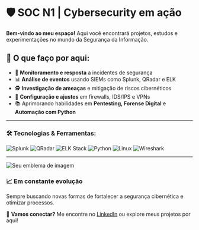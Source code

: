 # 🛡️ SOC N1 | Cybersecurity em ação  

**Bem-vindo ao meu espaço!** Aqui você encontrará projetos, estudos e experimentações no mundo da Segurança da Informação.  

## 🚧 O que faço por aqui:  
- 🔎 **Monitoramento e resposta** a incidentes de segurança  
- 📊 **Análise de eventos** usando SIEMs como Splunk, QRadar e ELK  
- 🕵️ **Investigação de ameaças** e mitigação de riscos cibernéticos  
- 🔧 **Configuração e ajustes** em firewalls, IDS/IPS e VPNs  
- 📚 Aprimorando habilidades em **Pentesting, Forense Digital** e **Automação com Python**  

---

### 🛠️ Tecnologias & Ferramentas:  
![Splunk](https://img.shields.io/badge/SIEM-Splunk-009639?style=flat&logo=splunk&logoColor=white)
![QRadar](https://img.shields.io/badge/SIEM-QRadar-blue?style=flat)
![ELK Stack](https://img.shields.io/badge/Stack-ELK-005571?style=flat&logo=elastic-stack&logoColor=white)
![Python](https://img.shields.io/badge/Code-Python-3776AB?style=flat&logo=python&logoColor=white)
![Linux](https://img.shields.io/badge/OS-Linux-FCC624?style=flat&logo=linux&logoColor=black)
![Wireshark](https://img.shields.io/badge/Tools-Wireshark-1679A7?style=flat&logo=wireshark&logoColor=white)

---
<img src="https://tryhackme-badges.s3.amazonaws.com/Jacksonamatti.png" alt="Seu emblema de imagem" />




### 📈 Em constante evolução  
Sempre buscando novas formas de fortalecer a segurança cibernética e otimizar processos.  

📩 **Vamos conectar?** Me encontre no [LinkedIn](https://www.linkedin.com/in/jackson-amatti-a0503130a/) ou explore meus projetos por aqui!  
